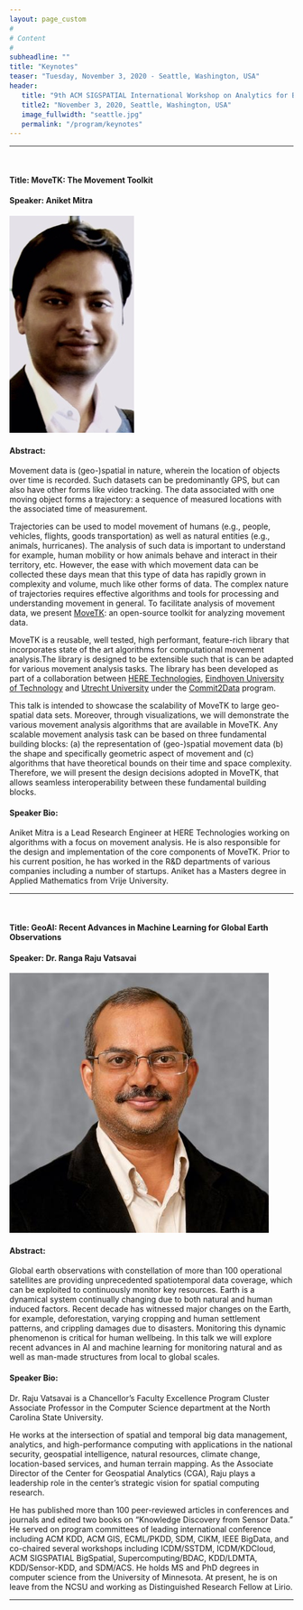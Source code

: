 ```yaml
---
layout: page_custom
#
# Content
#
subheadline: ""
title: "Keynotes"
teaser: "Tuesday, November 3, 2020 - Seattle, Washington, USA"
header:
   title: "9th ACM SIGSPATIAL International Workshop on Analytics for Big Geospatial Data (BigSpatial 2020)"
   title2: "November 3, 2020, Seattle, Washington, USA"
   image_fullwidth: "seattle.jpg"
   permalink: "/program/keynotes"
---
```

  
<style type="text/css">
.image-left {
display: block;
margin-left: auto;
margin-right: 10px;
float: left;
}
</style> 

<a id="talk1"> </a> 

---------------------------------------
<br />
  
#### Title: MoveTK: The Movement Toolkit

#### Speaker: Aniket Mitra    
![Aniket Mitra](./images/aniket.jpg)

#### Abstract:    
Movement data is (geo-)spatial in nature, wherein the location of objects over time is recorded. Such datasets can be predominantly GPS, but can also have other forms like video tracking. The data associated with one moving object forms a trajectory: a sequence of measured locations with the associated time of measurement.

Trajectories can be used to model movement of humans (e.g., people, vehicles, flights, goods transportation) as well as natural entities (e.g., animals, hurricanes). The analysis of such data is important to understand for example, human mobility or how animals behave and interact in their territory, etc. However, the ease with which movement data can be collected these days mean that this type of data has rapidly grown in complexity and volume, much like other forms of data. The complex nature of trajectories requires effective algorithms and tools for processing and understanding movement in general. To facilitate analysis of movement data, we present [MoveTK](https://github.com/heremaps/movetk): an open-source toolkit for analyzing movement data.

MoveTK is a reusable, well tested, high performant, feature-rich library that incorporates state of the art algorithms for computational movement analysis.The library is designed to be extensible such that is can be adapted for various movement analysis tasks. The library has been developed as part of a collaboration between [HERE Technologies](https://www.here.com/), [Eindhoven University of Technology](https://alga.win.tue.nl/) and [Utrecht University](https://www.uu.nl/en/research/algorithms/geometric-computing) under the [Commit2Data](https://commit2data.nl/en/commit2data-program/data-handling/data-science-voor-veranderende-data-2/analysis-and-visualization-of-heterogeneous-spatio-temporal-data) program.

This talk is intended to showcase the scalability of MoveTK to large geo-spatial data sets. Moreover, through visualizations, we will demonstrate the various movement analysis algorithms that are available in MoveTK. Any scalable movement analysis task can be based on three fundamental building blocks: (a) the representation of (geo-)spatial movement data (b) the shape and specifically geometric aspect of movement and (c) algorithms that have theoretical bounds on their time and space complexity. Therefore, we will present the design decisions adopted in MoveTK, that allows seamless interoperability between these fundamental building blocks.

#### Speaker Bio: 
Aniket Mitra is a Lead Research Engineer at HERE Technologies working on algorithms with a focus on movement analysis. He is also responsible for the design and implementation of the core components of MoveTK. Prior to his current position, he has worked in the R&D departments of various companies including a number of startups. Aniket has a Masters degree in Applied Mathematics from Vrije University.


---------------------------------------
<br />

<a id="talk2"> </a> 
  
#### Title: GeoAI: Recent Advances in Machine Learning for Global Earth Observations

#### Speaker: Dr. Ranga Raju Vatsavai    
![Dr. Ranga Raju Vatsavai](./images/raju.jpg)

#### Abstract:    
Global earth observations with constellation of more than 100 operational satellites are providing unprecedented spatiotemporal data coverage, which can be exploited to continuously monitor key resources. Earth is a dynamical system continually changing due to both natural and human induced factors. Recent decade has witnessed major changes on the Earth, for example, deforestation, varying cropping and human settlement patterns, and crippling damages due to disasters. Monitoring this dynamic phenomenon is critical for human wellbeing. In this talk we will explore recent advances in AI and machine learning for monitoring natural and as well as man-made structures from local to global scales.

#### Speaker Bio: 
Dr. Raju Vatsavai is a Chancellor’s Faculty Excellence Program Cluster Associate Professor in the Computer Science department at the North Carolina State University.

He works at the intersection of spatial and temporal big data management, analytics, and high-performance computing with applications in the national security, geospatial intelligence, natural resources, climate change, location-based services, and human terrain mapping. As the Associate Director of the Center for Geospatial Analytics (CGA), Raju plays a leadership role in the center’s strategic vision for spatial computing research. 

He has published more than 100 peer-reviewed articles in conferences and journals and edited two books on “Knowledge Discovery from Sensor Data.” He served on program committees of leading international conference including ACM KDD, ACM GIS, ECML/PKDD, SDM, CIKM, IEEE BigData, and co-chaired several workshops including ICDM/SSTDM, ICDM/KDCloud, ACM SIGSPATIAL BigSpatial, Supercomputing/BDAC, KDD/LDMTA, KDD/Sensor-KDD, and SDM/ACS. He holds MS and PhD degrees in computer science from the University of Minnesota. At present, he is on leave from the NCSU and working as Distinguished Research Fellow at Lirio.


---------------------------------------

<br />
<br />






